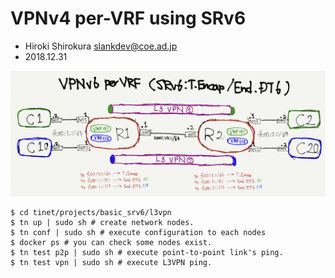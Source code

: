 
# VPNv4 per-VRF using SRv6
- Hiroki Shirokura <slankdev@coe.ad.jp>
- 2018.12.31

![img](./topo.jpeg)

```
$ cd tinet/projects/basic_srv6/l3vpn
$ tn up | sudo sh # create network nodes.
$ tn conf | sudo sh # execute configuration to each nodes
$ docker ps # you can check some nodes exist.
$ tn test p2p | sudo sh # execute point-to-point link's ping.
$ tn test vpn | sudo sh # execute L3VPN ping.
```
